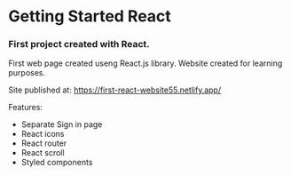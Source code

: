 # Getting Started React

### First project created with React.

First web page created useng React.js library. Website created for learning purposes.

Site published at: https://first-react-website55.netlify.app/

Features:
- Separate Sign in page
- React icons
- React router
- React scroll
- Styled components



